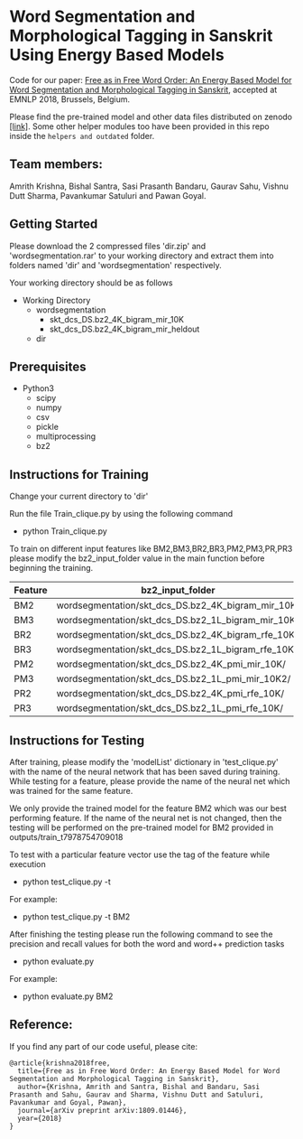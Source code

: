 # Word Segmentation and Morphological Tagging in Sanskrit Using Energy Based Models

Code for our paper: [Free as in Free Word Order: An Energy Based Model for Word Segmentation and Morphological Tagging in Sanskrit](https://arxiv.org/pdf/1809.01446.pdf), accepted at EMNLP 2018, Brussels, Belgium.

Please find the pre-trained model and other data files distributed on zenodo [[link]](https://zenodo.org/record/1035413/#.XGZGj7pKhCV). Some other helper modules too have been provided in this repo inside the `helpers and outdated` folder.

## Team members:
Amrith Krishna, Bishal Santra, Sasi Prasanth Bandaru, Gaurav Sahu, Vishnu Dutt Sharma, Pavankumar Satuluri and Pawan Goyal.

## Getting Started

Please download the 2 compressed files 'dir.zip' and 'wordsegmentation.rar' to your working directory and extract them into folders named 'dir' and 'wordsegmentation' respectively.

Your working directory should be as follows
* Working Directory
  * wordsegmentation
    * skt_dcs_DS.bz2_4K_bigram_mir_10K
    * skt_dcs_DS.bz2_4K_bigram_mir_heldout
  * dir

## Prerequisites
* Python3
  * scipy
  * numpy
  * csv
  * pickle
  * multiprocessing
  * bz2
## Instructions for Training
Change your current directory to 'dir'

Run the file Train_clique.py by using the following command

* python Train_clique.py

To train on different input features like BM2,BM3,BR2,BR3,PM2,PM3,PR,PR3 please modify the bz2_input_folder value in the main function before beginning the training.

Feature  | bz2_input_folder
------------- | -------------
BM2 | wordsegmentation/skt_dcs_DS.bz2_4K_bigram_mir_10K/
BM3 | wordsegmentation/skt_dcs_DS.bz2_1L_bigram_mir_10K
BR2 | wordsegmentation/skt_dcs_DS.bz2_4K_bigram_rfe_10K/
BR3 | wordsegmentation/skt_dcs_DS.bz2_1L_bigram_rfe_10K/
PM2 | wordsegmentation/skt_dcs_DS.bz2_4K_pmi_mir_10K/
PM3 | wordsegmentation/skt_dcs_DS.bz2_1L_pmi_mir_10K2/
PR2 | wordsegmentation/skt_dcs_DS.bz2_4K_pmi_rfe_10K/
PR3 | wordsegmentation/skt_dcs_DS.bz2_1L_pmi_rfe_10K/

## Instructions for Testing

After training, please modify the 'modelList' dictionary  in 'test_clique.py' with the name of the neural network that has been saved during training. While testing for a feature, please provide the name of the neural net which was trained for the same feature.

We only provide the trained model for the feature BM2 which was our best performing feature. If the name of the neural net is not changed, then the testing will be performed on the pre-trained model for BM2 provided in outputs/train_t7978754709018

To test with a particular feature vector use the tag of the feature while execution

* python test_clique.py -t <tag>

For example: 
  * python test_clique.py -t BM2

After finishing the testing please run the following command to see the precision and recall values for both the word and word++ prediction tasks

* python evaluate.py <tag>
 
For example: 
  * python evaluate.py BM2
  
## Reference:

If you find any part of our code useful, please cite:

```
@article{krishna2018free,
  title={Free as in Free Word Order: An Energy Based Model for Word Segmentation and Morphological Tagging in Sanskrit},
  author={Krishna, Amrith and Santra, Bishal and Bandaru, Sasi Prasanth and Sahu, Gaurav and Sharma, Vishnu Dutt and Satuluri, Pavankumar and Goyal, Pawan},
  journal={arXiv preprint arXiv:1809.01446},
  year={2018}
}
```
